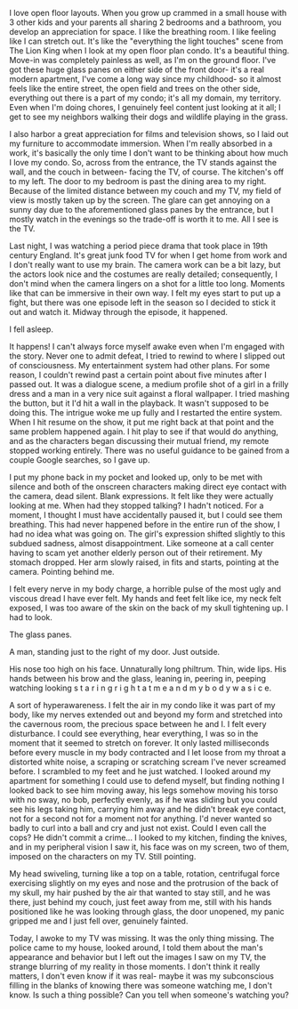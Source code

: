 I love open floor layouts. When you grow up crammed in a small house with 3 other kids and your parents all sharing 2 bedrooms and a bathroom, you develop an appreciation for space. I like the breathing room. I like feeling like I can stretch out. It's like the "everything the light touches" scene from The Lion King when I look at my open floor plan condo. It's a beautiful thing. Move-in was completely painless as well, as I'm on the ground floor. I've got these huge glass panes on either side of the front door- it's a real modern apartment, I've come a long way since my childhood- so it almost feels like the entire street, the open field and trees on the other side, everything out there is a part of my condo; it's all my domain, my territory. Even when I'm doing chores, I genuinely feel content just looking at it all; I get to see my neighbors walking their dogs and wildlife playing in the grass. 

I also harbor a great appreciation for films and television shows, so I laid out my furniture to accommodate immersion. When I'm really absorbed in a work, it's basically the only time I don't want to be thinking about how much I love my condo. So, across from the entrance, the TV stands against the wall, and the couch in between- facing the TV, of course. The kitchen's off to my left. The door to my bedroom is past the dining area to my right. Because of the limited distance between my couch and my TV, my field of view is mostly taken up by the screen. The glare can get annoying on a sunny day due to the aforementioned glass panes by the entrance, but I mostly watch in the evenings so the trade-off is worth it to me. All I see is the TV.

Last night, I was watching a period piece drama that took place in 19th century England. It's great junk food TV for when I get home from work and I don't really want to use my brain. The camera work can be a bit lazy, but the actors look nice and the costumes are really detailed; consequently, I don't mind when the camera lingers on a shot for a little too long. Moments like that can be immersive in their own way. I felt my eyes start to put up a fight, but there was one episode left in the season so I decided to stick it out and watch it. Midway through the episode, it happened.

I fell asleep.

It happens! I can't always force myself awake even when I'm engaged with the story. Never one to admit defeat, I tried to rewind to where I slipped out of consciousness. My entertainment system had other plans. For some reason, I couldn't rewind past a certain point about five minutes after I passed out. It was a dialogue scene, a medium profile shot of a girl in a frilly dress and a man in a very nice suit against a floral wallpaper. I tried mashing the button, but it I'd hit a wall in the playback. It wasn't supposed to be doing this. The intrigue woke me up fully and I restarted the entire system. When I hit resume on the show, it put me right back at that point and the same problem happened again. I hit play to see if that would do anything, and as the characters began discussing their mutual friend, my remote stopped working entirely. There was no useful guidance to be gained from a couple Google searches, so I gave up.

I put my phone back in my pocket and looked up, only to be met with silence and both of the onscreen characters making direct eye contact with the camera, dead silent. Blank expressions. It felt like they were actually looking at me. When had they stopped talking? I hadn't noticed. For a moment, I thought I must have accidentally paused it, but I could see them breathing. This had never happened before in the entire run of the show, I had no idea what was going on. The girl's expression shifted slightly to this subdued sadness, almost disappointment. Like someone at a call center having to scam yet another elderly person out of their retirement. My stomach dropped. Her arm slowly raised, in fits and starts, pointing at the camera. Pointing behind me.

I felt every nerve in my body charge, a horrible pulse of the most ugly and viscous dread I have ever felt. My hands and feet felt like ice, my neck felt exposed, I was too aware of the skin on the back of my skull tightening up. I had to look.

The glass panes.

A man, standing just to the right of my door. Just outside.

His nose too high on his face. Unnaturally long philtrum. Thin, wide lips. His hands between his brow and the glass, leaning in, peering in, peeping watching looking s t a r i n g r i g h t a t m e a n d m y b o d y w a s i c e.

A sort of hyperawareness. I felt the air in my condo like it was part of my body, like my nerves extended out and beyond my form and stretched into the cavernous room, the precious space between he and I. I felt every disturbance. I could see everything, hear everything, I was so in the moment that it seemed to stretch on forever. It only lasted milliseconds before every muscle in my body contracted and I let loose from my throat a distorted white noise, a scraping or scratching scream I've never screamed before. I scrambled to my feet and he just watched. I looked around my apartment for something I could use to defend myself, but finding nothing I looked back to see him moving away, his legs somehow moving his torso with no sway, no bob, perfectly evenly, as if he was sliding but you could see his legs taking him, carrying him away and he didn't break eye contact, not for a second not for a moment not for anything. I'd never wanted so badly to curl into a ball and cry and just not exist. Could I even call the cops? He didn't commit a crime... I looked to my kitchen, finding the knives, and in my peripheral vision I saw it, his face was on my screen, two of them, imposed on the characters on my TV. Still pointing. 

My head swiveling, turning like a top on a table, rotation, centrifugal force exercising slightly on my eyes and nose and the protrusion of the back of my skull, my hair pushed by the air that wanted to stay still, and he was there, just behind my couch, just feet away from me, still with his hands positioned like he was looking through glass, the door unopened, my panic gripped me and I just fell over, genuinely fainted.

Today, I awoke to my TV was missing. It was the only thing missing. The police came to my house, looked around, I told them about the man's appearance and behavior but I left out the images I saw on my TV, the strange blurring of my reality in those moments. I don't think it really matters, I don't even know if it was real- maybe it was my subconscious filling in the blanks of knowing there was someone watching me, I don't know. Is such a thing possible? Can you tell when someone's watching you?